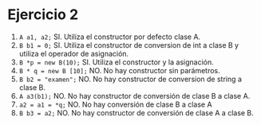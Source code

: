 # Ejercicio 2

1. `A a1, a2;` SI. Utiliza el constructor por defecto clase A.
2. `B b1 = 0;` SI. Utiliza el constructor de conversion de int a clase B y utiliza el operador de asignación.
3. `B *p = new B(10);` SI. Utiliza el constructor y la asignación.
4. `B * q = new B [10];` NO. No hay constructor sin parámetros.
5. `B b2 = "examen";` NO. No hay constructor de conversion de string a clase B.
6. `A a3(b1);` NO. No hay constructor de conversión de clase B a clase A.
7. `a2 = a1 = *q;` NO. No hay conversión de clase B a clase A 
8. `B b3 = a2;` NO. No hay constructor de conversión de clase A a clase B.
